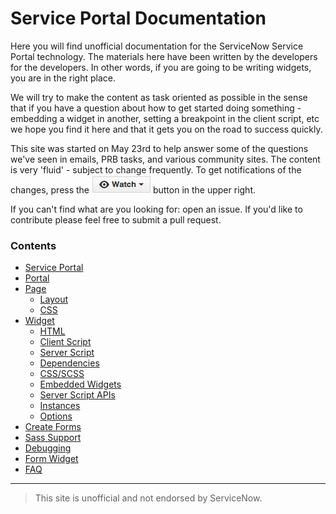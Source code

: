 # Service Portal Documentation

Here you will find unofficial documentation for the ServiceNow Service Portal technology.   The materials here have been written by the developers for the developers.  In other words, if you are going to be writing widgets, you are in the right place.

We will try to make the content as task oriented as possible in the sense that if you have a question about how to get started doing something - embedding a widget in another, setting a breakpoint in the client script, etc we hope you find it here and that it gets you on the road to success quickly.   

This site was started on May 23rd to help answer some of the questions we've seen in emails, PRB tasks, and various community sites.   The content is very 'fluid' - subject to change frequently.   To get notifications of the changes, press the ![watch button](/assets/home/watch.png) button in the upper right.

If you can't find what are you looking for: open an issue. If you'd like to contribute please feel free to submit a pull request.

### Contents

+ [Service Portal](documentation/service_portal.md)
+ [Portal](documentation/portal.md)
+ [Page](documentation/page.md)
  - [Layout](documentation/page_layout.md)
  - [CSS](documentation/page_css.md)
+ [Widget](documentation/widget.md)
  - [HTML](documentation/widget_html.md)
  - [Client Script](documentation/widget_client_script.md)
  - [Server Script](documentation/widget_server_script.md)  
  - [Dependencies](documentation/widget_dependencies.md)
  - [CSS/SCSS](documentation/css.md)
  - [Embedded Widgets](documentation/widget_embedded.md)
  - [Server Script APIs](documentation/widget_server_script_apis.md)
  - [Instances](documentation/widget_instances.md)
  - [Options](documentation/widget_options.md)
+ [Create Forms](documentation/create_forms.md)
+ [Sass Support](documentation/css.md)
+ [Debugging](documentation/debugging.md)
+ [Form Widget](documentation/form.md)
+ [FAQ](documentation/faq.md)

___

>This site is unofficial and not endorsed by ServiceNow.
